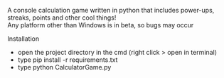 
A console calculation game written in python that includes power-ups, streaks, points and other cool things! <br/>
Any  platform other than Windows is in beta, so bugs may occur


Installation
- open the project directory in the cmd (right click > open in terminal)
- type pip install -r requirements.txt
- type python CalculatorGame.py 
